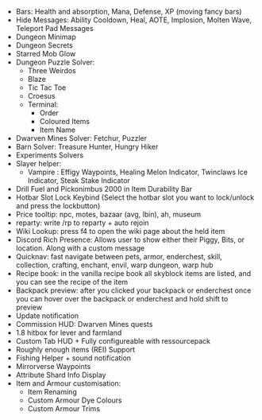 * Bars: Health and absorption, Mana, Defense, XP (moving fancy bars)
* Hide Messages: Ability Cooldown, Heal, AOTE, Implosion, Molten Wave, Teleport Pad Messages
* Dungeon Minimap
* Dungeon Secrets
* Starred Mob Glow
* Dungeon Puzzle Solver:
    * Three Weirdos
    * Blaze
    * Tic Tac Toe
    * Croesus
    * Terminal:
        * Order
        * Coloured Items
        * Item Name
* Dwarven Mines Solver: Fetchur, Puzzler
* Barn Solver: Treasure Hunter, Hungry Hiker
* Experiments Solvers
* Slayer helper:
    * Vampire : Effigy Waypoints, Healing Melon Indicator, Twinclaws Ice Indicator, Steak Stake Indicator
* Drill Fuel and Pickonimbus 2000 in Item Durability Bar
* Hotbar Slot Lock Keybind (Select the hotbar slot you want to lock/unlock and press the lockbutton)
* Price tooltip: npc, motes, bazaar (avg, lbin), ah, museum
* reparty: write /rp to reparty + auto rejoin
* Wiki Lookup: press f4 to open the wiki page about the held item
* Discord Rich Presence: Allows user to show either their Piggy, Bits, or location. Along with a custom message
* Quicknav: fast navigate between pets, armor, enderchest, skill, collection, crafting, enchant, envil, warp dungeon,
  warp hub
* Recipe book: in the vanilla recipe book all skyblock items are listed, and you can see the recipe of the item
* Backpack preview: after you clicked your backpack or enderchest once you can hover over the backpack or enderchest and
  hold shift to preview
* Update notification
* Commission HUD: Dwarven Mines quests
* 1.8 hitbox for lever and farmland
* Custom Tab HUD + Fully configureable with ressourcepack
* Roughly enough items (REI) Support
* Fishing Helper + sound notification
* Mirrorverse Waypoints
* Attribute Shard Info Display
* Item and Armour customisation:
    * Item Renaming
    * Custom Armour Dye Colours
    * Custom Armour Trims